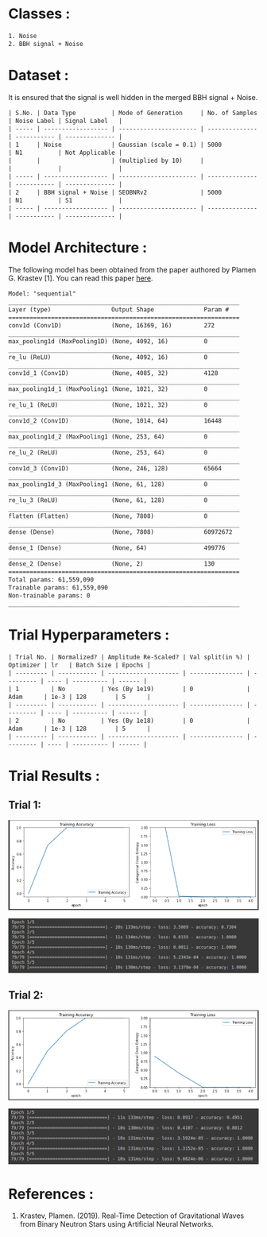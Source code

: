 # Classes :
```
1. Noise 
2. BBH signal + Noise
```

# Dataset :
It is ensured that the signal is well hidden in the merged BBH signal + Noise. 
```
| S.No. | Data Type          | Mode of Generation     | No. of Samples | Noise Label | Signal Label   |
| ----- | ------------------ | ---------------------- | -------------- | ----------- | -------------- |
| 1     | Noise              | Gaussian (scale = 0.1) | 5000           | N1          | Not Applicable |
|       |                    | (multiplied by 10)     |                |             |                |
| ----- | ------------------ | ---------------------- | -------------- | ----------- | -------------- |
| 2     | BBH signal + Noise | SEOBNRv2               | 5000           | N1          | S1             |
| ----- | ------------------ | ---------------------- | -------------- | ----------- | -------------- |
```

# Model Architecture :
The following model has been obtained from the paper authored by Plamen G. Krastev [1]. You can read this paper [here](/Literature%20Review/Classification/1D-CNN/krastev_1.pdf).
``` 
Model: "sequential"
_________________________________________________________________
Layer (type)                 Output Shape              Param #   
=================================================================
conv1d (Conv1D)              (None, 16369, 16)         272       
_________________________________________________________________
max_pooling1d (MaxPooling1D) (None, 4092, 16)          0         
_________________________________________________________________
re_lu (ReLU)                 (None, 4092, 16)          0         
_________________________________________________________________
conv1d_1 (Conv1D)            (None, 4085, 32)          4128      
_________________________________________________________________
max_pooling1d_1 (MaxPooling1 (None, 1021, 32)          0         
_________________________________________________________________
re_lu_1 (ReLU)               (None, 1021, 32)          0         
_________________________________________________________________
conv1d_2 (Conv1D)            (None, 1014, 64)          16448     
_________________________________________________________________
max_pooling1d_2 (MaxPooling1 (None, 253, 64)           0         
_________________________________________________________________
re_lu_2 (ReLU)               (None, 253, 64)           0         
_________________________________________________________________
conv1d_3 (Conv1D)            (None, 246, 128)          65664     
_________________________________________________________________
max_pooling1d_3 (MaxPooling1 (None, 61, 128)           0         
_________________________________________________________________
re_lu_3 (ReLU)               (None, 61, 128)           0         
_________________________________________________________________
flatten (Flatten)            (None, 7808)              0         
_________________________________________________________________
dense (Dense)                (None, 7808)              60972672  
_________________________________________________________________
dense_1 (Dense)              (None, 64)                499776    
_________________________________________________________________
dense_2 (Dense)              (None, 2)                 130       
=================================================================
Total params: 61,559,090
Trainable params: 61,559,090
Non-trainable params: 0
_________________________________________________________________
```

# Trial Hyperparameters :
```
| Trial No. | Normalized? | Amplitude Re-Scaled? | Val split(in %) | Optimizer | lr   | Batch Size | Epochs |
| --------- | ----------- | -------------------- | --------------- | --------- | ---- | ---------- | ------ |
| 1         | No          | Yes (By 1e19)        | 0               | Adam      | 1e-3 | 128        | 5      |
| --------- | ----------- | -------------------- | --------------- | --------- | ---- | ---------- | ------ |
| 2         | No          | Yes (By 1e18)        | 0               | Adam      | 1e-3 | 128        | 5      |
| --------- | ----------- | -------------------- | --------------- | --------- | ---- | ---------- | ------ |
```

# Trial Results :
## Trial 1:
<p align="center"> <img src="screenshots/graph_1.png"> </p>
<p align="center"> <img src="screenshots/trial_1.png"> </p>

## Trial 2:
<p align="center"> <img src="screenshots/graph_2.png"> </p>
<p align="center"> <img src="screenshots/trial_2.png"> </p>

# References :
1. Krastev, Plamen. (2019). Real-Time Detection of Gravitational Waves from Binary Neutron Stars using Artificial Neural Networks.




